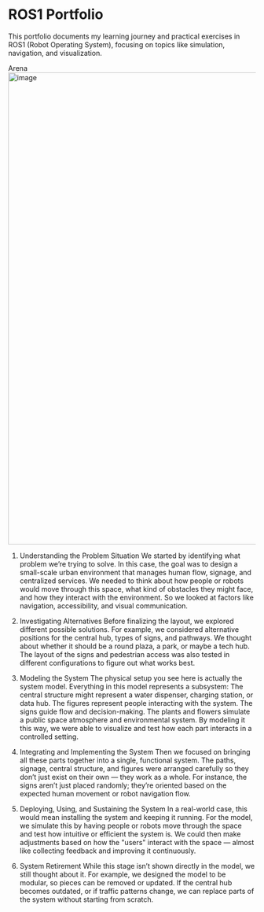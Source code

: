 # ROS1 Portfolio
This portfolio documents my learning journey and practical exercises in ROS1 (Robot Operating System), focusing on topics like simulation, navigation, and visualization.

Arena 
<img width="1280" height="960" alt="image" src="https://github.com/user-attachments/assets/9da7fdaa-af45-4bad-9b91-420b71ac002d" />
1. Understanding the Problem Situation
We started by identifying what problem we’re trying to solve. In this case, the goal was to design a small-scale urban environment that manages human flow, signage, and centralized services. We needed to think about how people or robots would move through this space, what kind of obstacles they might face, and how they interact with the environment. So we looked at factors like navigation, accessibility, and visual communication.

2. Investigating Alternatives
Before finalizing the layout, we explored different possible solutions. For example, we considered alternative positions for the central hub, types of signs, and pathways. We thought about whether it should be a round plaza, a park, or maybe a tech hub. The layout of the signs and pedestrian access was also tested in different configurations to figure out what works best.

3. Modeling the System
The physical setup you see here is actually the system model. Everything in this model represents a subsystem:
The central structure might represent a water dispenser, charging station, or data hub.
The figures represent people interacting with the system.
The signs guide flow and decision-making.
The plants and flowers simulate a public space atmosphere and environmental system.
By modeling it this way, we were able to visualize and test how each part interacts in a controlled setting.

4. Integrating and Implementing the System
Then we focused on bringing all these parts together into a single, functional system. The paths, signage, central structure, and figures were arranged carefully so they don’t just exist on their own — they work as a whole. For instance, the signs aren’t just placed randomly; they’re oriented based on the expected human movement or robot navigation flow.

5. Deploying, Using, and Sustaining the System
In a real-world case, this would mean installing the system and keeping it running. For the model, we simulate this by having people or robots move through the space and test how intuitive or efficient the system is. We could then make adjustments based on how the "users" interact with the space — almost like collecting feedback and improving it continuously.

6. System Retirement
While this stage isn’t shown directly in the model, we still thought about it. For example, we designed the model to be modular, so pieces can be removed or updated. If the central hub becomes outdated, or if traffic patterns change, we can replace parts of the system without starting from scratch.

